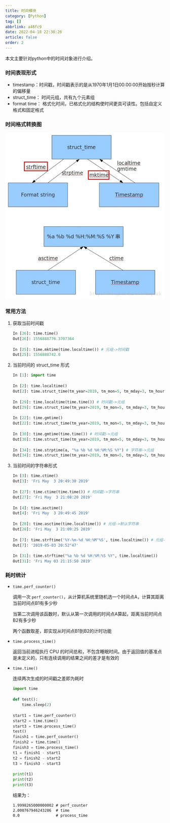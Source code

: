 ```yaml
---
title: 时间模块
category: [Python]
tag: []
abbrlink: a48fc9
date: 2022-04-18 22:38:26
article: false
order: 2
---
```


本文主要针对python中的时间对象进行介绍。

### 时间表现形式
- timestamp：时间戳，时间戳表示的是从1970年1月1日00:00:00开始按秒计算的偏移量
- struct_time： 时间元组，共有九个元素组
- format time： 格式化时间，已格式化的结构使时间更具可读性。包括自定义格式和固定格式
### 时间格式转换图

![h79gqn](assets/h79gqn.jpg)

### 常用方法
1. 获取当前时间戳

    ```python
    In [26]: time.time()
    Out[26]: 1556888776.3707364
    
    In [25]: time.mktime(time.localtime()) # 元组->时间戳
    Out[25]: 1556888742.0
    ```
2.  当前时间的 struct_time 形式
    ```python
    In [1]: import time                                                                                      
    
    In [2]: time.localtime()                 
    Out[2]: time.struct_time(tm_year=2019, tm_mon=5, tm_mday=3, tm_hour=20, tm_min=48, tm_sec=32, tm_wday=4, tm_yday=123, tm_isdst=0) 
    
    In [29]: time.localtime(time.time()) # 时间戳->元组     
    Out[29]: time.struct_time(tm_year=2019, tm_mon=5, tm_mday=3, tm_hour=21, tm_min=12, tm_sec=6, tm_wday=4, tm_yday=123, tm_isdst=0)  
    
    In [22]: time.gmtime()     
    Out[22]: time.struct_time(tm_year=2019, tm_mon=5, tm_mday=3, tm_hour=13, tm_min=3, tm_sec=21, tm_wday=4, tm_yday=123, tm_isdst=0)   
    
    In [30]: time.gmtime(time.time()) # 时间戳->元组     
    Out[30]: time.struct_time(tm_year=2019, tm_mon=5, tm_mday=3, tm_hour=13, tm_min=12, tm_sec=21, tm_wday=4, tm_yday=123, tm_isdst=0)
    
    In [34]: time.strptime(a, "%a %b %d %H:%M:%S %Y") # 字符串->元组
    Out[34]: time.struct_time(tm_year=2019, tm_mon=5, tm_mday=3, tm_hour=21, tm_min=9, tm_sec=25, tm_wday=4, tm_yday=123, tm_isdst=-1)
    ```
3. 当前时间的字符串形式
    ```python
    In [3]: time.ctime()
    Out[3]: 'Fri May  3 20:49:30 2019'
    
    In [27]: time.ctime(time.time()) # 时间戳->字符串
    Out[27]: 'Fri May  3 21:08:20 2019'
    
    In [4]: time.asctime()
    Out[4]: 'Fri May  3 20:49:45 2019'
    
    In [28]: time.asctime(time.localtime()) # 元组->默认字符串
    Out[28]: 'Fri May  3 21:09:25 2019'
    
    In [7]: time.strftime('%Y-%m-%d %H:%M"%S', time.localtime()) # 元组->格式化字符串
    Out[7]: '2019-05-03 20:52"47'
    
    In [31]: time.strftime("%a %b %d %H:%M:%S %Y", time.localtime())
    Out[31]: 'Fri May 03 21:15:50 2019'
    ```

### 耗时统计
- `time.perf_counter()` 
  
    调用一次 `perf_counter()`，从计算机系统里随机选一个时间点A，计算其距离当前时间点B1有多少秒
    
    当第二次调用该函数时，默认从第一次调用的时间点A算起，距离当前时间点B2有多少秒
    
    两个函数取差，即实现从时间点B1到B2的计时功能

- `time.process_time()`

  返回当前进程执行 CPU 的时间总和，不包含睡眠时间。由于返回值的基准点是未定义的，只有连续调用的结果之间的差才是有效的
- `time.time()`

  连续两次生成的时间戳之差即为耗时
  ```python
  import time
  
  def test():
      time.sleep(2)
  
  start1 = time.perf_counter()
  start2 = time.time()
  start3 = time.process_time()
  test()
  finish1 = time.perf_counter()
  finish2 = time.time()
  finish3 = time.process_time()
  t1 = finish1 - start1
  t2 = finish2 - start2
  t3 = finish3 - start3
  
  print(t1)
  print(t2)
  print(t3)
  ```
  结果为：
  ```shell
  1.9998265000000002 # perf_counter
  2.000767946243286  # time
  0.0                # process_time
  ```